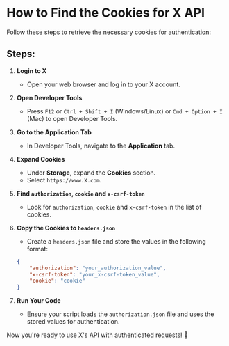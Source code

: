 # How to Find the Cookies for X API

Follow these steps to retrieve the necessary cookies for authentication:

## Steps:

1. **Login to X**
   - Open your web browser and log in to your X account.

2. **Open Developer Tools**
   - Press `F12` or `Ctrl + Shift + I` (Windows/Linux) or `Cmd + Option + I` (Mac) to open Developer Tools.

3. **Go to the Application Tab**
   - In Developer Tools, navigate to the **Application** tab.

4. **Expand Cookies**
   - Under **Storage**, expand the **Cookies** section.
   - Select `https://www.X.com`.

5. **Find `authorization`, `cookie` and `x-csrf-token`**
   - Look for `authorization`, `cookie` and `x-csrf-token` in the list of cookies.

6. **Copy the Cookies to `headers.json`**
   - Create a `headers.json` file and store the values in the following format:
   
   ```json
   {
       "authorization": "your_authorization_value",
       "x-csrf-token": "your_x-csrf-token_value",
       "cookie": "cookie"
   }
   ```

7. **Run Your Code**
   - Ensure your script loads the `authorization.json` file and uses the stored values for authentication.

Now you're ready to use X's API with authenticated requests! 🚀

